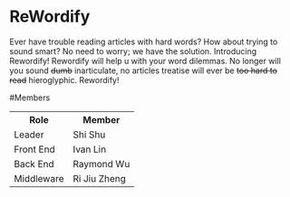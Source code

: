 # ReWordify

Ever have trouble reading articles with hard words? How about trying to sound smart? No need to worry; we have the solution. Introducing Rewordify!  Rewordify will help u with your word dilemmas.
No longer will you sound <strike>dumb</strike> inarticulate, no <stirke>articles</strike> treatise will ever be <strike>too hard to read</strike> hieroglyphic. Rewordify!


#Members
<table>
<tr>
<th>Role</th>
<th>Member</th>
<tr>
<td> Leader </td>
<td>Shi Shu</td>
</tr>
<tr>
<td> Front End </td>
<td>Ivan Lin</td>
</tr>
<tr>
<td> Back End </td>
<td>Raymond Wu</td>
</tr>
<tr>
<td> Middleware </td>
<td>Ri Jiu Zheng</td>
</tr>
</table>
